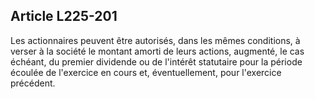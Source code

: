 Article L225-201
----
Les actionnaires peuvent être autorisés, dans les mêmes conditions, à verser à
la société le montant amorti de leurs actions, augmenté, le cas échéant, du
premier dividende ou de l'intérêt statutaire pour la période écoulée de
l'exercice en cours et, éventuellement, pour l'exercice précédent.

